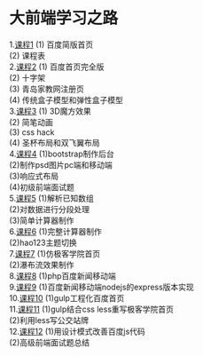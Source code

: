 # 大前端学习之路<br/>

1.<a href="https://github.com/kitty8288/jikeweb/tree/master/Lesson1-Basic_HTML">课程1</a>
(1) 百度简版首页<br/>
(2) 课程表<br/>
2.<a href="https://github.com/kitty8288/jikeweb/tree/master/Lesson2-Core_of_CSS">课程2</a>
(1) 百度首页完全版<br/>
(2) 十字架<br/>
(3) 青岛家教网注册页<br/>
(4) 传统盒子模型和弹性盒子模型<br/>
3.<a href="https://github.com/kitty8288/jikeweb/tree/master/Lesson3-Adanced_of_HTML_CSS">课程3</a>
(1) 3D魔方效果<br/>
(2) 简笔动画<br/>
(3) css hack<br/>
(4) 圣杯布局和双飞翼布局<br/>
4.<a href="https://github.com/kitty8288/jikeweb/tree/master/Lesson4-Core_Skill">课程4</a>
(1)bootstrap制作后台<br/>
(2)制作psd图片pc端和移动端<br/>
(3)响应式布局<br/>
(4)初级前端面试题<br/>
5.<a href="https://github.com/kitty8288/jikeweb/tree/master/Lesson5-basic_JavaStript">课程5</a>
(1)解析已知数组<br/>
(2)对数据进行分段处理<br/>
(3)简单计算器制作<br/>
6.<a href="https://github.com/kitty8288/jikeweb/tree/master/Lesson6-JavaStript_DOM">课程6</a>
(1)完整计算器制作<br/>
(2)hao123主题切换<br/>
7.<a href="https://github.com/kitty8288/jikeweb/tree/master/Lesson7-JQuery">课程7</a>
(1)仿极客学院首页<br/>
(2)瀑布流效果制作<br/>
8.<a href="https://github.com/kitty8288/jikeweb/tree/master/Lesson8-PHP_MySQL">课程8</a>
(1)php百度新闻移动端<br/>
9.<a href="https://github.com/kitty8288/jikeweb/tree/master/Lesson9-NodeJS_MySQL">课程9</a>
(1)百度新闻移动端nodejs的express版本实现<br/>
10.<a href="https://github.com/kitty8288/jikeweb/tree/master/Lesson10-Yeoman">课程10</a>
(1)gulp工程化百度首页<br/>
11.<a href="https://github.com/kitty8288/jikeweb/tree/master/Lesson11-SASS_Compass">课程11</a>
(1)gulp结合css less重写极客学院首页<br/>
(2)利用less写公交站牌<br/>
12.<a href="https://github.com/kitty8288/jikeweb/tree/master/Lesson12-JavaScritp_DesignPattern">课程12</a>
(1)用设计模式改善百度js代码<br/>
(2)高级前端面试题总结<br/>
